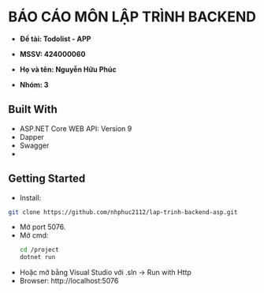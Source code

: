 # BÁO CÁO MÔN LẬP TRÌNH BACKEND
- **Đề tài: Todolist - APP**

- **MSSV: 424000060**

- **Họ và tên: Nguyễn Hữu Phúc**

- **Nhóm: 3**

## Built With

- ASP.NET Core WEB API: Version 9
- Dapper
- Swagger
- 
## Getting Started
- Install:
```sh
git clone https://github.com/nhphuc2112/lap-trinh-backend-asp.git
```
- Mở port 5076.
- Mở cmd:
  ```sh
  cd /project
  dotnet run
  ```
- Hoặc mở bằng Visual Studio với .sln -> Run with Http
- Browser: http://localhost:5076
